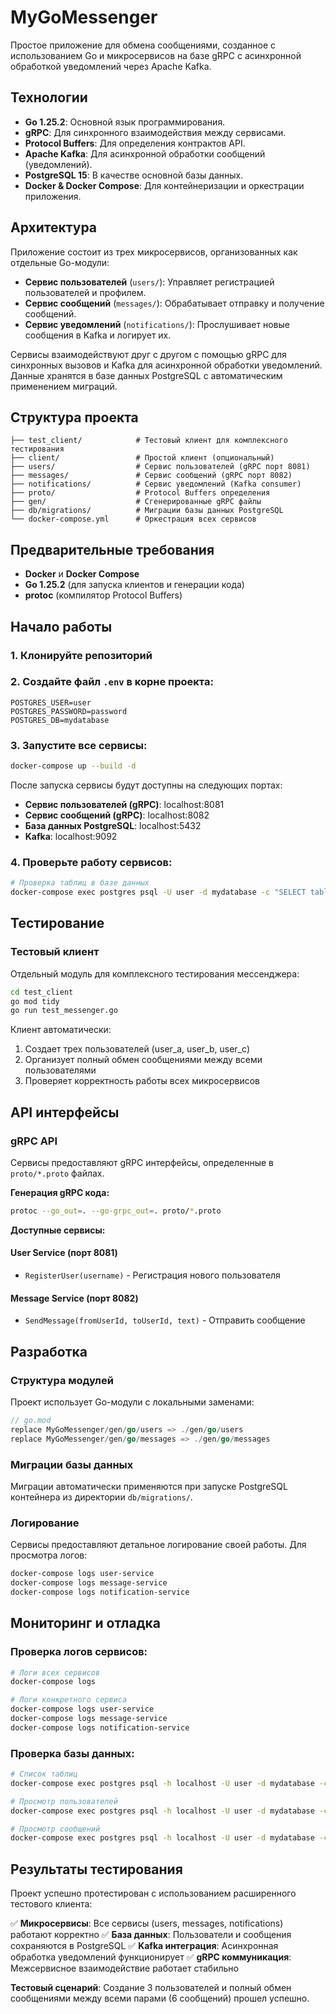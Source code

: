 # MyGoMessenger

Простое приложение для обмена сообщениями, созданное с использованием Go и микросервисов на базе gRPC с асинхронной обработкой уведомлений через Apache Kafka.

## Технологии

- **Go 1.25.2**: Основной язык программирования.
- **gRPC**: Для синхронного взаимодействия между сервисами.
- **Protocol Buffers**: Для определения контрактов API.
- **Apache Kafka**: Для асинхронной обработки сообщений (уведомлений).
- **PostgreSQL 15**: В качестве основной базы данных.
- **Docker & Docker Compose**: Для контейнеризации и оркестрации приложения.

## Архитектура

Приложение состоит из трех микросервисов, организованных как отдельные Go-модули:

- **Сервис пользователей** (`users/`): Управляет регистрацией пользователей и профилем.
- **Сервис сообщений** (`messages/`): Обрабатывает отправку и получение сообщений.
- **Сервис уведомлений** (`notifications/`): Прослушивает новые сообщения в Kafka и логирует их.

Сервисы взаимодействуют друг с другом с помощью gRPC для синхронных вызовов и Kafka для асинхронной обработки уведомлений. Данные хранятся в базе данных PostgreSQL с автоматическим применением миграций.

## Структура проекта

```
├── test_client/            # Тестовый клиент для комплексного тестирования
├── client/                 # Простой клиент (опциональный)
├── users/                  # Сервис пользователей (gRPC порт 8081)
├── messages/               # Сервис сообщений (gRPC порт 8082)
├── notifications/          # Сервис уведомлений (Kafka consumer)
├── proto/                  # Protocol Buffers определения
├── gen/                    # Сгенерированные gRPC файлы
├── db/migrations/          # Миграции базы данных PostgreSQL
└── docker-compose.yml      # Оркестрация всех сервисов
```

## Предварительные требования

- **Docker** и **Docker Compose**
- **Go 1.25.2** (для запуска клиентов и генерации кода)
- **protoc** (компилятор Protocol Buffers)

## Начало работы

### 1. Клонируйте репозиторий

### 2. Создайте файл `.env` в корне проекта:

```env
POSTGRES_USER=user
POSTGRES_PASSWORD=password
POSTGRES_DB=mydatabase
```

### 3. Запустите все сервисы:

```bash
docker-compose up --build -d
```

После запуска сервисы будут доступны на следующих портах:

- **Сервис пользователей (gRPC)**: localhost:8081
- **Сервис сообщений (gRPC)**: localhost:8082
- **База данных PostgreSQL**: localhost:5432
- **Kafka**: localhost:9092

### 4. Проверьте работу сервисов:

```bash
# Проверка таблиц в базе данных
docker-compose exec postgres psql -U user -d mydatabase -c "SELECT tablename FROM pg_tables;"
```

## Тестирование

### Тестовый клиент

Отдельный модуль для комплексного тестирования мессенджера:

```bash
cd test_client
go mod tidy
go run test_messenger.go
```

Клиент автоматически:

1. Создает трех пользователей (user_a, user_b, user_c)
2. Организует полный обмен сообщениями между всеми пользователями
3. Проверяет корректность работы всех микросервисов

## API интерфейсы

### gRPC API

Сервисы предоставляют gRPC интерфейсы, определенные в `proto/*.proto` файлах.

**Генерация gRPC кода:**

```bash
protoc --go_out=. --go-grpc_out=. proto/*.proto
```

**Доступные сервисы:**

#### User Service (порт 8081)

- `RegisterUser(username)` - Регистрация нового пользователя

#### Message Service (порт 8082)

- `SendMessage(fromUserId, toUserId, text)` - Отправить сообщение

## Разработка

### Структура модулей

Проект использует Go-модули с локальными заменами:

```go
// go.mod
replace MyGoMessenger/gen/go/users => ./gen/go/users
replace MyGoMessenger/gen/go/messages => ./gen/go/messages
```

### Миграции базы данных

Миграции автоматически применяются при запуске PostgreSQL контейнера из директории `db/migrations/`.

### Логирование

Сервисы предоставляют детальное логирование своей работы. Для просмотра логов:

```bash
docker-compose logs user-service
docker-compose logs message-service
docker-compose logs notification-service
```

## Мониторинг и отладка

### Проверка логов сервисов:

```bash
# Логи всех сервисов
docker-compose logs

# Логи конкретного сервиса
docker-compose logs user-service
docker-compose logs message-service
docker-compose logs notification-service
```

### Проверка базы данных:

```bash
# Список таблиц
docker-compose exec postgres psql -h localhost -U user -d mydatabase -c "\dt"

# Просмотр пользователей
docker-compose exec postgres psql -h localhost -U user -d mydatabase -c "SELECT * FROM users;"

# Просмотр сообщений
docker-compose exec postgres psql -h localhost -U user -d mydatabase -c "SELECT * FROM messages;"
```

## Результаты тестирования

Проект успешно протестирован с использованием расширенного тестового клиента:

✅ **Микросервисы**: Все сервисы (users, messages, notifications) работают корректно
✅ **База данных**: Пользователи и сообщения сохраняются в PostgreSQL
✅ **Kafka интеграция**: Асинхронная обработка уведомлений функционирует
✅ **gRPC коммуникация**: Межсервисное взаимодействие работает стабильно

**Тестовый сценарий**: Создание 3 пользователей и полный обмен сообщениями между всеми парами (6 сообщений) прошел успешно.
